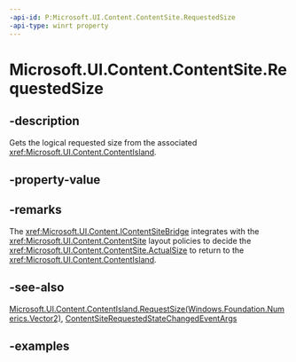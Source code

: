```yaml
---
-api-id: P:Microsoft.UI.Content.ContentSite.RequestedSize
-api-type: winrt property
---
```


# Microsoft.UI.Content.ContentSite.RequestedSize

<!--
public System.Numerics.Vector2 RequestedSize { get; }
-->

## -description

Gets the logical requested size from the associated <xref:Microsoft.UI.Content.ContentIsland>.

## -property-value

## -remarks

The <xref:Microsoft.UI.Content.IContentSiteBridge> integrates with the <xref:Microsoft.UI.Content.ContentSite> layout policies to decide the <xref:Microsoft.UI.Content.ContentSite.ActualSize> to return to the <xref:Microsoft.UI.Content.ContentIsland>.

## -see-also

[Microsoft.UI.Content.ContentIsland.RequestSize(Windows.Foundation.Numerics.Vector2)](contentisland_requestsize_901131848.md), [ContentSiteRequestedStateChangedEventArgs](contentsiterequestedstatechangedeventargs.md)

## -examples
